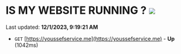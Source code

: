 # IS MY WEBSITE RUNNING ? [![](https://img.shields.io/static/v1?label=Sponsor&message=%E2%9D%A4&logo=GitHub&color=%23fe8e86)](https://github.com/sponsors/<username>)

Last updated: **12/1/2023, 9:19:21 AM**

- `GET` [https://youssefservice.me](https://youssefservice.me) - **Up** (1042ms)
